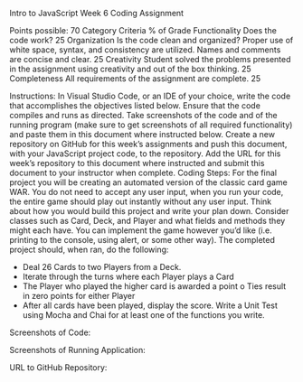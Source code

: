 Intro to JavaScript Week 6 Coding Assignment

Points possible: 70
Category	Criteria	% of Grade
Functionality	Does the code work?	25
Organization	Is the code clean and organized? Proper use of white space, syntax, and consistency are utilized. Names and comments are concise and clear.	25
Creativity	Student solved the problems presented in the assignment using creativity and out of the box thinking.	25
Completeness	All requirements of the assignment are complete.	25

Instructions: In Visual Studio Code, or an IDE of your choice, write the code that accomplishes the objectives listed below. Ensure that the code compiles and runs as directed. Take screenshots of the code and of the running program (make sure to get screenshots of all required functionality) and paste them in this document where instructed below. Create a new repository on GitHub for this week’s assignments and push this document, with your JavaScript project code, to the repository. Add the URL for this week’s repository to this document where instructed and submit this document to your instructor when complete.
Coding Steps:
For the final project you will be creating an automated version of the classic card game WAR. You do not need to accept any user input, when you run your code, the entire game should play out instantly without any user input. 
Think about how you would build this project and write your plan down. Consider classes such as Card, Deck, and Player and what fields and methods they might each have. You can implement the game however you’d like (i.e. printing to the console, using alert, or some other way). The completed project should, when ran, do the following:
-	Deal 26 Cards to two Players from a Deck. 
-	Iterate through the turns where each Player plays a Card
-	The Player who played the higher card is awarded a point
o	Ties result in zero points for either Player
-	After all cards have been played, display the score.
Write a Unit Test using Mocha and Chai for at least one of the functions you write.

Screenshots of Code:

Screenshots of Running Application:

URL to GitHub Repository:
